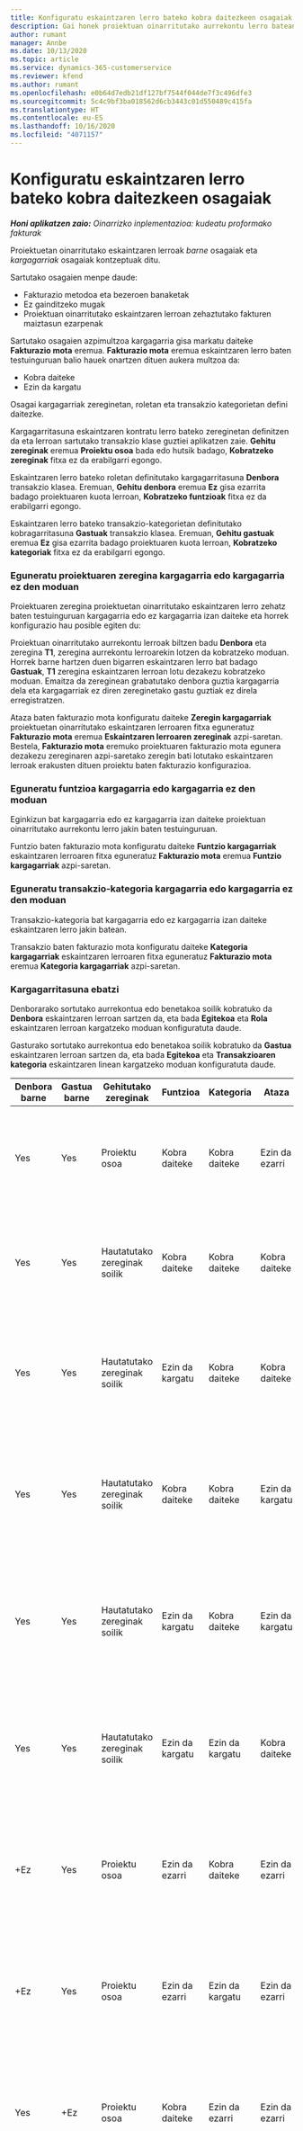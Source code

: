 ```yaml
---
title: Konfiguratu eskaintzaren lerro bateko kobra daitezkeen osagaiak
description: Gai honek proiektuan oinarritutako aurrekontu lerro batean kargagarriak eta kargagarriak ez diren osagaiak konfiguratzeari buruzko informazioa eskaintzen du.
author: rumant
manager: Annbe
ms.date: 10/13/2020
ms.topic: article
ms.service: dynamics-365-customerservice
ms.reviewer: kfend
ms.author: rumant
ms.openlocfilehash: e0b64d7edb21df127bf7544f044de7f3c496dfe3
ms.sourcegitcommit: 5c4c9bf3ba018562d6cb3443c01d550489c415fa
ms.translationtype: HT
ms.contentlocale: eu-ES
ms.lasthandoff: 10/16/2020
ms.locfileid: "4071157"
---
```

# <a name="configure-the-chargeable-components-of-a-quote-line"></a>Konfiguratu eskaintzaren lerro bateko kobra daitezkeen osagaiak

_**Honi aplikatzen zaio:** Oinarrizko inplementazioa: kudeatu proformako fakturak_

Proiektuetan oinarritutako eskaintzaren lerroak *barne* osagaiak eta *kargagarriak* osagaiak kontzeptuak ditu.

Sartutako osagaien menpe daude:

  - Fakturazio metodoa eta bezeroen banaketak
  - Ez gainditzeko mugak 
  - Proiektuan oinarritutako eskaintzaren lerroan zehaztutako fakturen maiztasun ezarpenak

Sartutako osagaien azpimultzoa kargagarria gisa markatu daiteke **Fakturazio mota** eremua. **Fakturazio mota** eremua eskaintzaren lerro baten testuinguruan balio hauek onartzen dituen aukera multzoa da:

  - Kobra daiteke
  - Ezin da kargatu

Osagai kargagarriak zereginetan, roletan eta transakzio kategorietan defini daitezke.

Kargagarritasuna eskaintzaren kontratu lerro bateko zereginetan definitzen da eta lerroan sartutako transakzio klase guztiei aplikatzen zaie. **Gehitu zereginak** eremua **Proiektu osoa** bada edo hutsik badago, **Kobratzeko zereginak** fitxa ez da erabilgarri egongo.

Eskaintzaren lerro bateko roletan definitutako kargagarritasuna **Denbora** transakzio klasea. Eremuan, **Gehitu denbora** eremua **Ez** gisa ezarrita badago proiektuaren kuota lerroan, **Kobratzeko funtzioak** fitxa ez da erabilgarri egongo.

Eskaintzaren lerro bateko transakzio-kategorietan definitutako kobragarritasuna **Gastuak** transakzio klasea. Eremuan, **Gehitu gastuak** eremua **Ez** gisa ezarrita badago proiektuaren kuota lerroan, **Kobratzeko kategoriak** fitxa ez da erabilgarri egongo.

### <a name="update-a-project-task-to-be-chargeable-or-non-chargeable"></a>Eguneratu proiektuaren zeregina kargagarria edo kargagarria ez den moduan

Proiektuaren zeregina proiektuetan oinarritutako eskaintzaren lerro zehatz baten testuinguruan kargagarria edo ez kargagarria izan daiteke eta horrek konfigurazio hau posible egiten du:

Proiektuan oinarritutako aurrekontu lerroak biltzen badu **Denbora** eta zeregina **T1**, zeregina aurrekontu lerroarekin lotzen da kobratzeko moduan. Horrek barne hartzen duen bigarren eskaintzaren lerro bat badago **Gastuak**, **T1** zeregina eskaintzaren lerroan lotu dezakezu kobratzeko moduan. Emaitza da zereginean grabatutako denbora guztia kargagarria dela eta kargagarriak ez diren zereginetako gastu guztiak ez direla erregistratzen.

Ataza baten fakturazio mota konfiguratu daiteke **Zeregin kargagarriak** proiektuetan oinarritutako eskaintzaren lerroaren fitxa eguneratuz **Fakturazio mota** eremua **Eskaintzaren lerroaren zereginak** azpi-saretan. Bestela, **Fakturazio mota** eremuko proiektuaren fakturazio mota egunera dezakezu zereginaren azpi-saretako zeregin bati lotutako eskaintzaren lerroak erakusten dituen proiektu baten fakturazio konfigurazioa.

### <a name="update-a-role-to-be-chargeable-or-non-chargeable"></a>Eguneratu funtzioa kargagarria edo kargagarria ez den moduan

Eginkizun bat kargagarria edo ez kargagarria izan daiteke proiektuan oinarritutako aurrekontu lerro jakin baten testuinguruan.

Funtzio baten fakturazio mota konfiguratu daiteke **Funtzio kargagarriak** eskaintzaren lerroaren fitxa eguneratuz **Fakturazio mota** eremua **Funtzio kargagarriak** azpi-saretan.

### <a name="update-a-transaction-category-to-be-chargeable-or-non-chargeable"></a>Eguneratu transakzio-kategoria kargagarria edo kargagarria ez den moduan

Transakzio-kategoria bat kargagarria edo ez kargagarria izan daiteke eskaintzaren lerro jakin batean.

Transakzio baten fakturazio mota konfiguratu daiteke **Kategoria kargagarriak** eskaintzaren lerroaren fitxa eguneratuz **Fakturazio mota** eremua **Kategoria kargagarriak** azpi-saretan.

### <a name="resolve-chargeability"></a>Kargagarritasuna ebatzi
Denborarako sortutako aurrekontua edo benetakoa soilik kobratuko da **Denbora** eskaintzaren lerroan sartzen da, eta bada **Egitekoa** eta **Rola** eskaintzaren lerroan kargatzeko moduan konfiguratuta daude.

Gasturako sortutako aurrekontua edo benetakoa soilik kobratuko da **Gastua** eskaintzaren lerroan sartzen da, eta bada **Egitekoa** eta **Transakzioaren kategoria** eskaintzaren linean kargatzeko moduan konfiguratuta daude.

| Denbora barne | Gastua barne | Gehitutako zereginak | Funtzioa | Kategoria | Ataza | Fakturazioa |
| --- | --- | --- | --- | --- | --- | --- |
| Yes | Yes | Proiektu osoa | Kobra daiteke | Kobra daiteke | Ezin da ezarri | Fakturazioa denbora errealean: Kargagarria </br>Fakturazio mota benetako gastuan: Kargagarria |
| Yes | Yes | Hautatutako zereginak soilik | Kobra daiteke | Kobra daiteke | Kobra daiteke | Fakturazioa denbora errealean: Kargagarria</br>Fakturazio mota benetako gastuan: Kargagarria |
| Yes | Yes | Hautatutako zereginak soilik | Ezin da kargatu | Kobra daiteke | Kobra daiteke | Fakturazioa denbora errealean: Ez-kargagarria</br>Fakturazio mota benetako gastuan: Kargagarria |
| Yes | Yes | Hautatutako zereginak soilik | Kobra daiteke | Kobra daiteke | Ezin da kargatu | Fakturazioa denbora errealean: Ez-kargagarria</br> Fakturazio mota benetako gastuan: Ez-kargagarria |
| Yes | Yes | Hautatutako zereginak soilik | Ezin da kargatu | Kobra daiteke | Ezin da kargatu | Fakturazioa denbora errealean: Ez-kargagarria</br> Fakturazio mota benetako gastuan: Ez-kargagarria |
| Yes | Yes | Hautatutako zereginak soilik | Ezin da kargatu | Ezin da kargatu | Kobra daiteke | Fakturazioa denbora errealean: Ez-kargagarria</br> Fakturazio mota benetako gastuan: Ez-kargagarria |
| +Ez | Yes | Proiektu osoa | Ezin da ezarri | Kobra daiteke | Ezin da ezarri | Fakturazioa denbora errealean: Ez dago erabilgarri </br>Fakturazio mota benetako gastuan: Kargagarria |
| +Ez | Yes | Proiektu osoa | Ezin da ezarri | Ezin da kargatu | Ezin da ezarri | Fakturazioa denbora errealean: Ez dago erabilgarri </br>Fakturazio mota benetako gastuan: Ez-kargagarria |
| Yes | +Ez | Proiektu osoa | Kobra daiteke | Ezin da ezarri | Ezin da ezarri | Fakturazioa denbora errealean: Kargagarria</br>Fakturazio mota benetako gastuan: Ez dago erabilgarri |
| Yes | +Ez | Proiektu osoa | Ezin da kargatu | Ezin da ezarri | Ezin da ezarri | Fakturazioa denbora errealean: Ez-kargagarria </br>Fakturazio mota benetako gastuan: Ez dago erabilgarri |
